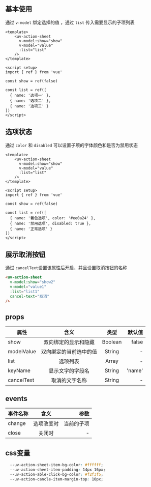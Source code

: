 <script setup>
import useCompStore from '../store/copname.js'
import { onMounted } from 'vue'
const compStore =useCompStore()

onMounted(()=>{
  compStore.updateName('action-sheet')
})

</script>

## 基本使用

通过 `v-model` 绑定选择的值 ，通过 `list` 传入需要显示的子项列表

```vue
<template>
    <uv-action-sheet
      v-model:show="show"
      v-model="value"
      :list="list"
    />
</template>

<script setup>
import { ref } from 'vue'

const show = ref(false)

const list = ref([
  { name: '选项一' },
  { name: '选项二' },
  { name: '选项三' }
])
</script>
```

##  选项状态

通过 `color` 和 `disabled` 可以设置子项的字体颜色和是否为禁用状态

```vue
<template>
    <uv-action-sheet
      v-model:show="show"
      v-model="value"
      :list="list"
    />
</template>

<script setup>
import { ref } from 'vue'

const show = ref(false)

const list = ref([
  { name: '着色选项', color: '#ee0a24' },
  { name: '禁用选项', disabled: true },
  { name: '正常选项' }
])
</script>
```

## 展示取消按钮

通过 `cancelText`设置该属性后开启，并且设置取消按钮的名称

```html
<uv-action-sheet
  v-model:show="show2"
  v-model="value1"
  :list="list1"
  cancel-text="取消"
/>
```

 ## props

| 属性       |          含义          |  类型   | 默认值 |
| ---------- | :--------------------: | :-----: | -----: |
| show       |  双向绑定的显示和隐藏  | Boolean |  false |
| modelValue | 双向绑定的当前选中的值 | String  |      - |
| list       |        选项列表        |  Array  |      - |
| keyName    |    显示文字的字段名    | String  | 'name' |
| cancelText |     取消的文字名称     | String  |      - |

## events

| 事件名称 |    含义    |       参数 |
| -------- | :--------: | ---------: |
| change   | 选项改变时 | 当前的子项 |
| close    |   关闭时   |          - |

## css变量

```css
  --uv-action-sheet-item-bg-color: #ffffff;
  --uv-action-sheet-item-padding: 14px 16px;
  --uv-action-able-click-bg-color: #f2f3f5;
  --uv-action-cancle-item-margin-top: 10px;
```